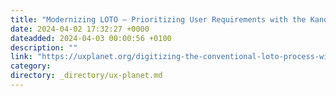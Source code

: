 ```yaml
---
title: "Modernizing LOTO — Prioritizing User Requirements with the Kano Model"
date: 2024-04-02 17:32:27 +0000
dateadded: 2024-04-03 00:00:56 +0100
description: ""
link: "https://uxplanet.org/digitizing-the-conventional-loto-process-with-the-kano-model-cdc1adc67c36?source=rss----819cc2aaeee0---4"
category:
directory: _directory/ux-planet.md
---
```


